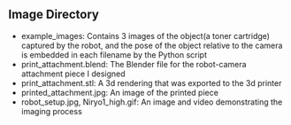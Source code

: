 ## Image Directory

- example_images: Contains 3 images of the object(a toner cartridge) captured by the robot, and the pose of the object relative to the camera is embedded in each filename by the Python script
- print_attachment.blend: The Blender file for the robot-camera attachment piece I designed
- print_attachment.stl: A 3d rendering that was exported to the 3d printer
- printed_attachment.jpg: An image of the printed piece
- robot_setup.jpg, Niryo1_high.gif: An image and video demonstrating the imaging process

